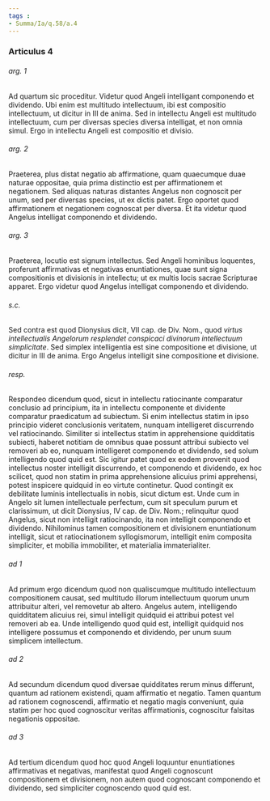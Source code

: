 ```yaml
---
tags : 
- Summa/Ia/q.58/a.4
---
```


### Articulus 4

###### arg. 1
Ad quartum sic proceditur. Videtur quod Angeli intelligant componendo et dividendo. Ubi enim est multitudo intellectuum, ibi est compositio intellectuum, ut dicitur in III de anima. Sed in intellectu Angeli est multitudo intellectuum, cum per diversas species diversa intelligat, et non omnia simul. Ergo in intellectu Angeli est compositio et divisio.

###### arg. 2
Praeterea, plus distat negatio ab affirmatione, quam quaecumque duae naturae oppositae, quia prima distinctio est per affirmationem et negationem. Sed aliquas naturas distantes Angelus non cognoscit per unum, sed per diversas species, ut ex dictis patet. Ergo oportet quod affirmationem et negationem cognoscat per diversa. Et ita videtur quod Angelus intelligat componendo et dividendo.

###### arg. 3
Praeterea, locutio est signum intellectus. Sed Angeli hominibus loquentes, proferunt affirmativas et negativas enuntiationes, quae sunt signa compositionis et divisionis in intellectu; ut ex multis locis sacrae Scripturae apparet. Ergo videtur quod Angelus intelligat componendo et dividendo.

###### s.c.
Sed contra est quod Dionysius dicit, VII cap. de Div. Nom., quod *virtus intellectualis Angelorum resplendet conspicaci divinorum intellectuum simplicitate*. Sed simplex intelligentia est sine compositione et divisione, ut dicitur in III de anima. Ergo Angelus intelligit sine compositione et divisione.

###### resp.
Respondeo dicendum quod, sicut in intellectu ratiocinante comparatur conclusio ad principium, ita in intellectu componente et dividente comparatur praedicatum ad subiectum. Si enim intellectus statim in ipso principio videret conclusionis veritatem, nunquam intelligeret discurrendo vel ratiocinando. Similiter si intellectus statim in apprehensione quidditatis subiecti, haberet notitiam de omnibus quae possunt attribui subiecto vel removeri ab eo, nunquam intelligeret componendo et dividendo, sed solum intelligendo quod quid est. Sic igitur patet quod ex eodem provenit quod intellectus noster intelligit discurrendo, et componendo et dividendo, ex hoc scilicet, quod non statim in prima apprehensione alicuius primi apprehensi, potest inspicere quidquid in eo virtute continetur. Quod contingit ex debilitate luminis intellectualis in nobis, sicut dictum est. Unde cum in Angelo sit lumen intellectuale perfectum, cum sit speculum purum et clarissimum, ut dicit Dionysius, IV cap. de Div. Nom.; relinquitur quod Angelus, sicut non intelligit ratiocinando, ita non intelligit componendo et dividendo. Nihilominus tamen compositionem et divisionem enuntiationum intelligit, sicut et ratiocinationem syllogismorum, intelligit enim composita simpliciter, et mobilia immobiliter, et materialia immaterialiter.

###### ad 1
Ad primum ergo dicendum quod non qualiscumque multitudo intellectuum compositionem causat, sed multitudo illorum intellectuum quorum unum attribuitur alteri, vel removetur ab altero. Angelus autem, intelligendo quidditatem alicuius rei, simul intelligit quidquid ei attribui potest vel removeri ab ea. Unde intelligendo quod quid est, intelligit quidquid nos intelligere possumus et componendo et dividendo, per unum suum simplicem intellectum.

###### ad 2
Ad secundum dicendum quod diversae quidditates rerum minus differunt, quantum ad rationem existendi, quam affirmatio et negatio. Tamen quantum ad rationem cognoscendi, affirmatio et negatio magis conveniunt, quia statim per hoc quod cognoscitur veritas affirmationis, cognoscitur falsitas negationis oppositae.

###### ad 3
Ad tertium dicendum quod hoc quod Angeli loquuntur enuntiationes affirmativas et negativas, manifestat quod Angeli cognoscunt compositionem et divisionem, non autem quod cognoscant componendo et dividendo, sed simpliciter cognoscendo quod quid est.

